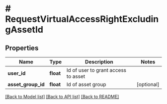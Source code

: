 # # RequestVirtualAccessRightExcludingAssetId

## Properties

Name | Type | Description | Notes
------------ | ------------- | ------------- | -------------
**user_id** | **float** | Id of user to grant access to asset | 
**asset_group_id** | **float** | Id of asset group | [optional] 

[[Back to Model list]](../../README.md#documentation-for-models) [[Back to API list]](../../README.md#documentation-for-api-endpoints) [[Back to README]](../../README.md)


